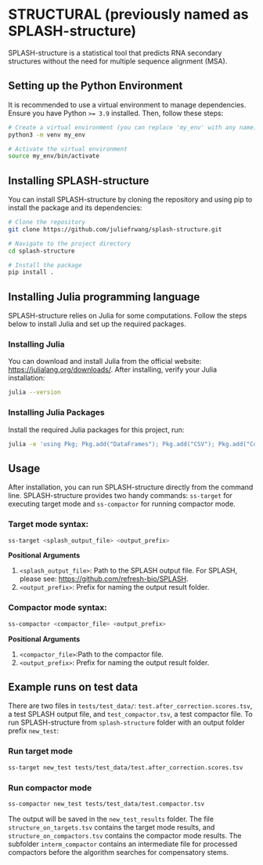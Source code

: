 # STRUCTURAL (previously named as SPLASH-structure)

SPLASH-structure is a statistical tool that predicts RNA secondary structures without the need for multiple sequence alignment (MSA).

## Setting up the Python Environment

It is recommended to use a virtual environment to manage dependencies. Ensure you have Python `>= 3.9` installed. Then, follow these steps:

```bash
# Create a virtual environment (you can replace 'my_env' with any name)
python3 -m venv my_env

# Activate the virtual environment
source my_env/bin/activate
```

## Installing SPLASH-structure
You can install SPLASH-structure by cloning the repository and using pip to install the package and its dependencies:

```bash
# Clone the repository
git clone https://github.com/juliefrwang/splash-structure.git

# Navigate to the project directory
cd splash-structure

# Install the package
pip install .
```

## Installing Julia programming language
SPLASH-structure relies on Julia for some computations. Follow the steps below to install Julia and set up the required packages.

### Installing Julia
You can download and install Julia from the official website: https://julialang.org/downloads/.
After installing, verify your Julia installation:
```bash
julia --version
```

### Installing Julia Packages
Install the required Julia packages for this project, run:
```bash
julia -e 'using Pkg; Pkg.add("DataFrames"); Pkg.add("CSV"); Pkg.add("Combinatorics")'
```

## Usage
After installation, you can run SPLASH-structure directly from the command line. SPLASH-structure provides two handy commands: `ss-target` for executing target mode and `ss-compactor` for running compactor mode.
### Target mode syntax:
```bash
ss-target <splash_output_file> <output_prefix>
```
__Positional Arguments__
1. `<splash_output_file>`: Path to the SPLASH output file. For SPLASH, please see: https://github.com/refresh-bio/SPLASH.
2. `<output_prefix>`: Prefix for naming the output result folder. 

### Compactor mode syntax:
```bash
ss-compactor <compactor_file> <output_prefix>
```
__Positional Arguments__
1. `<compactor_file>`:Path to the compactor file.
2. `<output_prefix>`: Prefix for naming the output result folder.

## Example runs on test data
There are two files in `tests/test_data/`: `test.after_correction.scores.tsv`, a test SPLASH output file, and `test_compactor.tsv`, a test compactor file. To run SPLASH-structure from `splash-structure` folder with an output folder prefix `new_test`:
### Run target mode
```bash
ss-target new_test tests/test_data/test.after_correction.scores.tsv
```
### Run compactor mode
```bash
ss-compactor new_test tests/test_data/test.compactor.tsv
```
The output will be saved in the `new_test_results` folder. The file `structure_on_targets.tsv` contains the target mode results, and `structure_on_compactors.tsv` contains the compactor mode results. The subfolder `interm_compactor` contains an intermediate file for processed compactors before the algorithm searches for compensatory stems.
